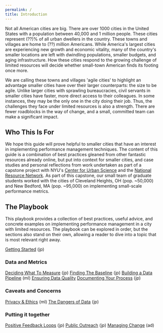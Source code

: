 ```yaml
---
permalink: /
title: Introduction
---
```


Not all American cities are big. There are over 1000 cities in the United States with a population
between 40,000 and 1 million people. These cities represent (??)% of all urban dwellers in the country.
These towns and villages are home to (??) million Americans. While America's largest
cities are experiencing new growth and economic vitality, many of the country's smaller
locations are left with dwindling populations, smaller budgets, and aging infrastructure.
How these cities respond to the growing challenge of limited resources will decide whether
small-town American finds its footing once more.

We are calling these towns and villages 'agile cities' to highlight an advantage smaller cities have
over their larger counterparts: the size to be agile. Unlike larger cities with sprawling
bureaucracies, civil servants in smaller cities have faster, more direct access to their
colleagues. In some instances, they may be the only one in the city doing their job.
Thus, the challenges they face under limited resources is also a strength. There are fewer
roadblocks in the way of change, and a small, committed team can make a significant
impact.

## Who This Is For

We hope this guide will prove helpful to smaller cities that have an interest in
implementing performance management techniques. The content of this guide is a combination
of best practices gleaned from other fantastic resources already online, but put into context
for smaller cities, and case studies and personal reflections from work undertaken
as part of a capstone project with NYU's [Center for Urban Science](http://cusp.nyu.edu) and
the [National Resource Network](http://nationalresourcenetwork.org). As part of this capstone,
our small team of graduate students worked with the cities of Cleveland Heights, OH (pop. ~50,000)
and New Bedford, MA (pop. ~95,000) on implementing small-scale performance metrics.

## The Playbook

This playbook provides a collection of best practices, useful advice, and
concrete examples on implementing performance management in a city with limited resources.
The playbook can be explored in order, but the sections also stand on their own,
allowing a reader to dive into a topic that is most relevant right away.

[Getting Started](1-getting-started.html) (jp)

### Data and Metrics
[Deciding What To Measure](2-deciding-what-to-measure.html) (jp)
[Finding The Baseline](finding-the-baseline.md) (jp)
[Building a Data Pipeline](3-building-a-data-pipeline.md) (ml)
[Ensuring Data Quality]()
[Documenting Your Process]() (jp)

### Caveats and Concerns
[Privacy & Ethics]() (ml)
[The Dangers of Data]() (jp)

### Putting it together
[Positive Feedback Loops]() (jp)
[Public Outreach]() (jp)
[Managing Change]() (ad)
